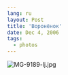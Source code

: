 ```yaml
---
lang: ru
layout: Post
title: 'Воронёнок'
date: Dec 4, 2006
tags:
  - photos
---
```


![MG-9189-lj.jpg](upload://MG-9189-lj.jpg)

